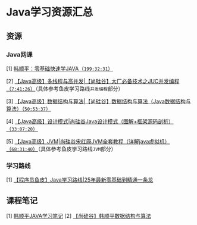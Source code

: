 # Java学习资源汇总

## 资源

### Java网课

[1] [韩顺平：零基础快速学JAVA（`199:32:31`）](https://www.bilibili.com/video/BV1fh411y7R8)

[2] [【Java高级】多线程与高并发|【尚硅谷】大厂必备技术之JUC并发编程（`7:41:26`）](https://www.bilibili.com/video/BV1Kw411Z7dF)（具体参考鱼皮学习路线`并发编程`部分）

[3] [【Java高级】数据结构与算法|【尚硅谷】数据结构与算法（Java数据结构与算法）（`50:53:37`）](https://www.bilibili.com/video/BV1E4411H73v)

[4] [【Java高级】设计模式|尚硅谷Java设计模式（图解+框架源码剖析）（`33:07:20`）](https://www.bilibili.com/video/BV1G4411c7N4)

[5] [【Java高级】JVM|尚硅谷宋红康JVM全套教程（详解java虚拟机）（`68:31:40`）](https://www.bilibili.com/video/BV1PJ411n7xZ)（具体参考鱼皮学习路线`JVM`部分）

### 学习路线

[1] [【程序员鱼皮】Java学习路线|25年最新零基础到精通一条龙](https://www.codefather.cn/course/1789189862986850306)

## 课程笔记

[1] [韩顺平JAVA学习笔记](./HanSP_notebook.md)
[2] [【尚硅谷】韩顺平数据结构与算法](./HanSP_dataStructuresAndAlgorithms.md)
